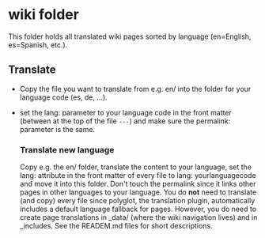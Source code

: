 # wiki folder

This folder holds all translated wiki pages sorted by language (en=English, es=Spanish, etc.).

## Translate

-   Copy the file you want to translate from e.g. en/ into the folder for your language code (es, de, ...).
-   set the lang: parameter to your language code in the front matter (between at the top of the file `---`) and make sure the permalink: parameter is the same.

    ### Translate new language

    Copy e.g. the en/ folder, translate the content to your language, set the lang: attribute in the front matter of every file to lang: yourlanguagecode and move it into this folder. Don't touch the permalink since it links other pages in other languages to your language. You do **not** need to translate (and copy) every file since polyglot, the translation plugin, automatically includes a default language fallback for pages. However, you do need to create page translations in \_data/ (where the wiki navigation lives) and in \_includes. See the READEM.md files for short descriptions.
